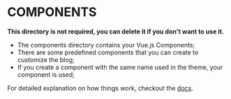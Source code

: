 # COMPONENTS

**This directory is not required, you can delete it if you don't want to use it.**

- The components directory contains your Vue.js Components;
- There are some predefined components that you can create to customize the blog;
- If you create a component with the same name used in the theme, your component is used;

For detailed explanation on how things work, checkout the [docs](https://nuxtjs.blog/customization/components).

